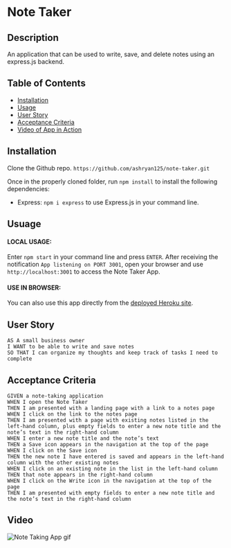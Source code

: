 # Note Taker

## Description
An application that can be used to write, save, and delete notes using an express.js backend.

## Table of Contents

* [Installation](#installation)
* [Usage](#usage)
* [User Story](#user-story)
* [Acceptance Criteria](#acceptance-criteria)
* [Video of App in Action](#video)

## Installation
Clone the Github repo.
```https://github.com/ashryan125/note-taker.git```

Once in the properly cloned folder, run ```npm install``` to install the following dependencies:
 * Express:  ```npm i express``` to use Express.js in your command line.


## Usuage
 #### **LOCAL USAGE:** 
 Enter ```npm start``` in your command line and press ```ENTER```. 
 After receiving the notification ```App listening on PORT 3001```, open your browser and use ```http://localhost:3001``` to access the Note Taker App. 
#### **USE IN BROWSER:**
You can also use this app directly from the [deployed Heroku site](https://lit-brushlands-27334.herokuapp.com/).
 
 
## User Story
```
AS A small business owner
I WANT to be able to write and save notes
SO THAT I can organize my thoughts and keep track of tasks I need to complete
```
  
## Acceptance Criteria
```
GIVEN a note-taking application
WHEN I open the Note Taker
THEN I am presented with a landing page with a link to a notes page
WHEN I click on the link to the notes page
THEN I am presented with a page with existing notes listed in the left-hand column, plus empty fields to enter a new note title and the note’s text in the right-hand column
WHEN I enter a new note title and the note’s text
THEN a Save icon appears in the navigation at the top of the page
WHEN I click on the Save icon
THEN the new note I have entered is saved and appears in the left-hand column with the other existing notes
WHEN I click on an existing note in the list in the left-hand column
THEN that note appears in the right-hand column
WHEN I click on the Write icon in the navigation at the top of the page
THEN I am presented with empty fields to enter a new note title and the note’s text in the right-hand column

```

## Video
![Note Taking App gif](#)
